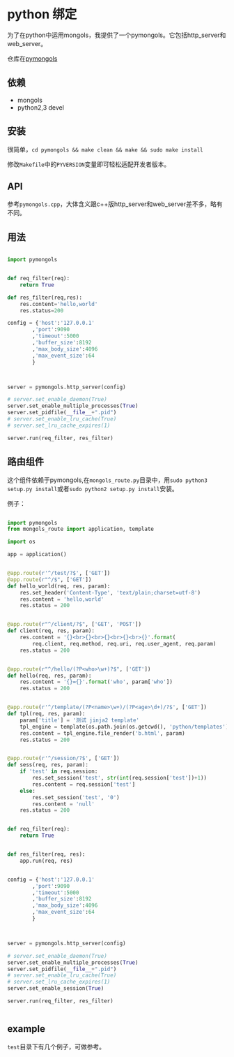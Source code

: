 # python 绑定

为了在python中运用mongols，我提供了一个pymongols。它包括http_server和web_server。

仓库在[pymongols](https://github.com/webcpp/pymongols)


## 依赖
- mongols
- python2,3 devel

## 安装

很简单，`cd pymongols && make clean && make && sudo make install`

修改`Makefile`中的`PYVERSION`变量即可轻松适配开发者版本。



## API

参考`pymongols.cpp`，大体含义跟c++版http_server和web_server差不多，略有不同。

## 用法

```python

import pymongols


def req_filter(req):
    return True

def res_filter(req,res):
    res.content='hello,world'
    res.status=200

config = {'host':'127.0.0.1'
        ,'port':9090
        ,'timeout':5000
        ,'buffer_size':8192
        ,'max_body_size':4096
        ,'max_event_size':64
        }



server = pymongols.http_server(config)

# server.set_enable_daemon(True)
server.set_enable_multiple_processes(True)
server.set_pidfile(__file__+".pid")
# server.set_enable_lru_cache(True)
# server.set_lru_cache_expires(1)

server.run(req_filter, res_filter)

```



## 路由组件

这个组件依赖于pymongols,在`mongols_route.py`目录中，用`sudo python3 setup.py install`或者`sudo python2 setup.py install`安装。

例子：

```python

import pymongols
from mongols_route import application, template

import os

app = application()


@app.route(r'^/test/?$', ['GET'])
@app.route(r"^/$", ['GET'])
def hello_world(req, res, param):
    res.set_header('Content-Type', 'text/plain;charset=utf-8')
    res.content = 'hello,world'
    res.status = 200


@app.route(r"^/client/?$", ['GET', 'POST'])
def client(req, res, param):
    res.content = '{}<br>{}<br>{}<br>{}<br>{}'.format(
        req.client, req.method, req.uri, req.user_agent, req.param)
    res.status = 200


@app.route(r"^/hello/(?P<who>\w+)?$", ['GET'])
def hello(req, res, param):
    res.content = '{}={}'.format('who', param['who'])
    res.status = 200


@app.route(r'^/template/(?P<name>\w+)/(?P<age>\d+)/?$', ['GET'])
def tpl(req, res, param):
    param['title'] = '测试 jinja2 template'
    tpl_engine = template(os.path.join(os.getcwd(), 'python/templates'))
    res.content = tpl_engine.file_render('b.html', param)
    res.status = 200


@app.route(r'^/session/?$', ['GET'])
def sess(req, res, param):
    if 'test' in req.session:
        res.set_session('test', str(int(req.session['test'])+1))
        res.content = req.session['test']
    else:
        res.set_session('test', '0')
        res.content = 'null'
    res.status = 200


def req_filter(req):
    return True


def res_filter(req, res):
    app.run(req, res)


config = {'host':'127.0.0.1'
        ,'port':9090
        ,'timeout':5000
        ,'buffer_size':8192
        ,'max_body_size':4096
        ,'max_event_size':64
        }



server = pymongols.http_server(config)

# server.set_enable_daemon(True)
server.set_enable_multiple_processes(True)
server.set_pidfile(__file__+".pid")
# server.set_enable_lru_cache(True)
# server.set_lru_cache_expires(1)
server.set_enable_session(True)

server.run(req_filter, res_filter)



```


## example

`test`目录下有几个例子，可做参考。
